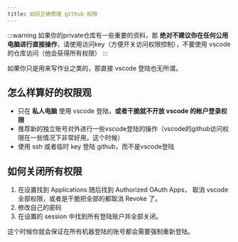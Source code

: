 ```yaml
---
title: 如何正确管理 github 权限
---
```


:::warning
如果你的private仓库有一些重要的资料，那 **绝对不建议你在任何公用电脑进行直接操作**，请使用访问key（方便开关访问权限控制），不要使用 vscode 的仓库访问（他会获得所有权限）
:::

如果你只是用来写作业之类的，那直接 vscode 登陆也无所谓。

## 怎么样算好的权限观

- 只在 **私人电脑** 使用 vscode 登陆，**或者干脆就不开放 vscode 的帐户登录权限**
- 推荐新的独立账号对外进行一些vscode登陆的操作（vscode的github访问权限在一些情况下非常好用，这个时候）
- 使用 ssh 或者临时 key 登陆 github，而不是vscode登陆

## 如何关闭所有权限

1. 在设置找到 Applications 随后找到 Authorized OAuth Apps， 取消 vscode 全部权限，或者是干脆把全部的都取消 Revoke 了。
2. 修改自己的密码
3. 在设置的 session 中找到所有登陆账户并全部关闭。

这个时候你就会保证在所有机器登陆的账号都会需要强制重新登陆。
